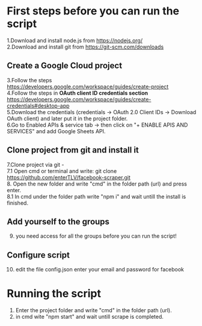 # First steps before you can run the script
1.Download and install node.js from https://nodejs.org/ <br />
2.Download and install git from https://git-scm.com/downloads <br /> 
## Create a Google Cloud project 
3.Follow the steps https://developers.google.com/workspace/guides/create-project <br />
4.Follow the steps in **OAuth client ID credentials section** https://developers.google.com/workspace/guides/create-credentials#desktop-app <br />
5.Download the credentials (credentials -> OAuth 2.0 Client IDs -> Download OAuth client) and later put it in the project folder.<br />
6.Go to Enabled APIs & service tab -> then click on "+ ENABLE APIS AND SERVICES" and add Google Sheets API. <br />
## Clone project from git and install it
7.Clone project via git -<br />
7.1 Open cmd or terminal and write: git clone https://github.com/enterTLV/facebook-scraper.git <br />
8. Open the new folder and write "cmd" in the folder path (url) and press enter.<br />
8.1 In cmd under the folder path write "npm i" and wait untill the install is finished.<br />
## Add yourself to the groups
9. you need access for all the groups before you can run the script!
## Configure script
10. edit the file config.json enter your email and password for facebook

# Running the script
1. Enter the project folder and write "cmd" in the folder path (url).<br />
2. in cmd wite "npm start" and wait untill scrape is completed.
